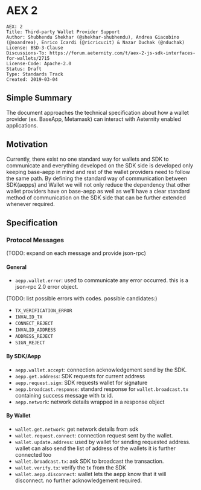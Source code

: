 # AEX 2

```
AEX: 2
Title: Third-party Wallet Provider Support
Author: Shubhendu Shekhar (@shekhar-shubhendu), Andrea Giacobino (@noandrea), Enrico Icardi (@ricricucit) & Nazar Duchak (@nduchak)
License: BSD-3-Clause
Discussions-To: https://forum.aeternity.com/t/aex-2-js-sdk-interfaces-for-wallets/2715
License-Code: Apache-2.0
Status: Draft
Type: Standards Track
Created: 2019-03-04
```

## Simple Summary

The document approaches the technical specification about how a wallet provider (ex. BaseApp, Metamask) can interact with Aeternity enabled applications.

## Motivation

Currently, there exist no one standard way for wallets and SDK to communicate and everything developed on the SDK side is developed only keeping base-aepp in mind and rest of the wallet providers need to follow the same path.
By defining the standard way of communication between SDK(aepps) and Wallet we will not only reduce the dependency that other wallet providers have on base-aepp as well as we'll have a clear standard method of communication on the SDK side that can be further extended whenever required.

## Specification

### Protocol Messages

(TODO: expand on each message and provide json-rpc)

#### General

- `aepp.wallet.error`: used to communicate any error occurred. this is a json-rpc 2.0 error object.

(TODO: list possible errors with codes. possible candidates:)

- `TX_VERIFICATION_ERROR`
- `INVALID_TX`
- `CONNECT_REJECT`
- `INVALID_ADDRESS`
- `ADDRESS_REJECT`
- `SIGN_REJECT`

#### By SDK/Aepp

- `aepp.wallet.accept`: connection acknowledgement send by the SDK.
- `aepp.get.address`: SDK requests for current address
- `aepp.request.sign`: SDK requests wallet for signature
- `aepp.broadcast.response`: standard response for `wallet.broadcast.tx` containing success message with tx id.
- `aepp.network`: network details wrapped in a response object

#### By Wallet

- `wallet.get.network`: get network details from sdk
- `wallet.request.connect`: connection request sent by the wallet.
- `wallet.update.address`: used by wallet for sending requested address. wallet can also send the list of address of the wallets it is further connected too
- `wallet.broadcast.tx`: ask SDK to broadcast the transaction.
- `wallet.verify.tx`: verify the tx from the SDK
- `wallet.aepp.disconnect`: wallet lets the aepp know that it will disconnect. no further acknowledgement required.

